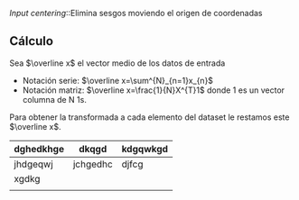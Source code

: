 *Input centering*::Elimina sesgos moviendo el origen de coordenadas

## Cálculo
Sea $\overline x$ el vector medio de los datos de entrada
- Notación serie: $\overline x=\sum^{N}_{n=1}x_{n}$ 
- Notación matriz: $\overline x=\frac{1}{N}X^{T}1$ donde 1 es un vector columna de N 1s.

Para obtener la transformada a cada elemento del dataset le restamos este $\overline x$.

| dghedkhge | dkqgd    | kdgqwkgd |
| --------- | -------- | -------- |
| jhdgeqwj  | jchgedhc | djfcg    |
| xgdkg     |          |          |
          |          |          |
